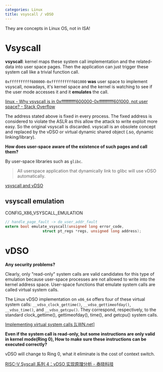 ```yaml
---
categories: Linux
title: vsyscall / vDSO
---
```


They are concepts in Linux OS, not in ISA!

# Vsyscall

**vsyscall**: kernel maps these system call implementation and the related-data into user space pages. Then the application can just trigger these system call like a trivial function call.

`0xffffffffff600000-0xffffffffff601000` **was** user space to implement vsyscall, nowadays, it's kernel space and the kernel is watching to see if the user mode accesses it and it **emulates** the call.

[linux - Why vsyscall is in 0xffffffffff600000-0xffffffffff601000, not user space? - Stack Overflow](https://stackoverflow.com/questions/75357949/why-vsyscall-is-in-0xffffffffff600000-0xffffffffff601000-not-user-space?noredirect=1#comment133034785_75357949)

The address stated above is fixed in every process. The fixed address is considered to violate the ASLR as this allow the attack to write exploit more easy. So the original vsyscall is discarded. vsyscall is an obsolete concept and replaced by the vDSO or virtual dynamic shared object (.so, dynamic linking/library).

**How does user-space aware of the existence of such pages and call them?**

By user-space libraries such as `glibc`.

>All userspace application that dynamically link to glibc will use vDSO automatically.

[vsyscall and vDSO](http://terenceli.github.io/%E6%8A%80%E6%9C%AF/2019/02/13/vsyscall-and-vdso)

## vsyscall emulation

CONFIG_X86_VSYSCALL_EMULATION

```c
// handle_page_fault -> do_user_addr_fault
extern bool emulate_vsyscall(unsigned long error_code,
			     struct pt_regs *regs, unsigned long address);
```

# vDSO

**Any security problems?**

Clearly, only "read-only" system calls are valid candidates for this type of emulation because user-space processes are not allowed to write into the kernel address space. User-space functions that emulate system calls are called virtual system calls.

The Linux vDSO implementation on `x86_64` offers four of these virtual system calls: `__vdso_clock_gettime()`, `__vdso_gettimeofday()`, `__vdso_time()`, and `__vdso_getcpu()`. They correspond, respectively, to the standard clock_gettime(), gettimeofday(), time(), and getcpu() system calls.

[Implementing virtual system calls [LWN.net]](https://lwn.net/Articles/615809/)

**Even if the system call is read-only, but some instructions are only valid in kernel mode(Ring 0), How to make sure these instructions can be executed correctly?**

vDSO will change to Ring 0, what it eliminate is the cost of context switch.

[RISC-V Syscall 系列 4：vDSO 实现原理分析 - 泰晓科技](https://tinylab.org/riscv-syscall-part4-vdso-implementation/)
